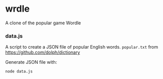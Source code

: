 # wrdle

A clone of the popular game Wordle

### data.js

A script to create a JSON file of popular English words. `popular.txt` from https://github.com/dolph/dictionary

Generate JSON file with:

```
node data.js
```
